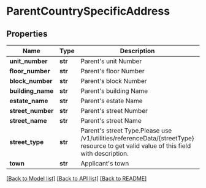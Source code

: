 # ParentCountrySpecificAddress

## Properties
Name | Type | Description | Notes
------------ | ------------- | ------------- | -------------
**unit_number** | **str** | Parent&#x27;s unit Number | [optional] 
**floor_number** | **str** | Parent&#x27;s floor Number | [optional] 
**block_number** | **str** | Parent&#x27;s block Number | [optional] 
**building_name** | **str** | Parent&#x27;s building Name | [optional] 
**estate_name** | **str** | Parent&#x27;s estate Name | [optional] 
**street_number** | **str** | Parent&#x27;s street Number | [optional] 
**street_name** | **str** | Parent&#x27;s street Name | [optional] 
**street_type** | **str** | Parent&#x27;s street Type.Please use /v1/utilities/referenceData/{streetType} resource to get valid value of this field with description. | [optional] 
**town** | **str** | Applicant&#x27;s town | [optional] 

[[Back to Model list]](../README.md#documentation-for-models) [[Back to API list]](../README.md#documentation-for-api-endpoints) [[Back to README]](../README.md)


